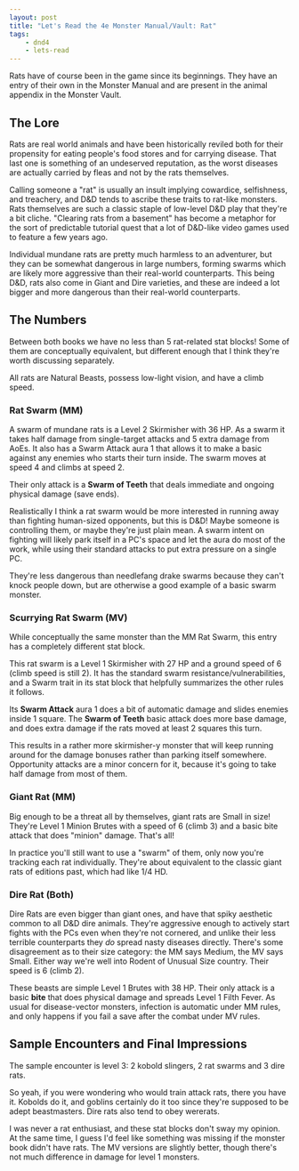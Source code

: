```yaml
---
layout: post
title: "Let's Read the 4e Monster Manual/Vault: Rat"
tags:
    - dnd4
    - lets-read
---
```


Rats have of course been in the game since its beginnings. They have an entry of
their own in the Monster Manual and are present in the animal appendix in the
Monster Vault.

## The Lore

Rats are real world animals and have been historically reviled both for their
propensity for eating people's food stores and for carrying disease. That last
one is something of an undeserved reputation, as the worst diseases are actually
carried by fleas and not by the rats themselves.

Calling someone a "rat" is usually an insult implying cowardice, selfishness,
and treachery, and D&D tends to ascribe these traits to rat-like
monsters. Rats themselves are such a classic staple of low-level D&D play that
they're a bit cliche. "Clearing rats from a basement" has become a metaphor for
the sort of predictable tutorial quest that a lot of D&D-like video games used
to feature a few years ago.

Individual mundane rats are pretty much harmless to an adventurer, but they can
be somewhat dangerous in large numbers, forming swarms which are likely more
aggressive than their real-world counterparts. This being D&D, rats also come in
Giant and Dire varieties, and these are indeed a lot bigger and more dangerous
than their real-world counterparts.

## The Numbers

Between both books we have no less than 5 rat-related stat blocks! Some of them
are conceptually equivalent, but different enough that I think they're worth
discussing separately.

All rats are Natural Beasts, possess low-light vision, and have a climb speed.

### Rat Swarm (MM)

A swarm of mundane rats is a Level 2 Skirmisher with 36 HP. As a swarm it takes
half damage from single-target attacks and 5 extra damage from AoEs. It also has
a Swarm Attack aura 1 that allows it to make a basic against any enemies who
starts their turn inside. The swarm moves at speed 4 and climbs at speed 2.

Their only attack is a **Swarm of Teeth** that deals immediate and ongoing
physical damage (save ends).

Realistically I think a rat swarm would be more interested in running away than
fighting human-sized opponents, but this is D&D! Maybe someone is controlling
them, or maybe they're just plain mean. A swarm intent on fighting will likely
park itself in a PC's space and let the aura do most of the work, while using
their standard attacks to put extra pressure on a single PC.

They're less dangerous than needlefang drake swarms because they can't knock
people down, but are otherwise a good example of a basic swarm monster.

### Scurrying Rat Swarm (MV)

While conceptually the same monster than the MM Rat Swarm, this entry has a
completely different stat block.

This rat swarm is a Level 1 Skirmisher with 27 HP and a ground speed of 6 (climb
speed is still 2). It has the standard swarm resistance/vulnerabilities, and a
Swarm trait in its stat block that helpfully summarizes the other rules it
follows.

Its **Swarm Attack** aura 1 does a bit of automatic damage and slides enemies
inside 1 square. The **Swarm of Teeth** basic attack does more base damage, and
does extra damage if the rats moved at least 2 squares this turn.

This results in a rather more skirmisher-y monster that will keep running around
for the damage bonuses rather than parking itself somewhere. Opportunity attacks
are a minor concern for it, because it's going to take half damage from most of
them.

### Giant Rat (MM)

Big enough to be a threat all by themselves, giant rats are Small in size!
They're Level 1 Minion Brutes with a speed of 6 (climb 3) and a basic bite
attack that does "minion" damage. That's all!

In practice you'll still want to use a "swarm" of them, only now you're tracking
each rat individually. They're about equivalent to the classic giant rats of
editions past, which had like 1/4 HD.

### Dire Rat (Both)

Dire Rats are even bigger than giant ones, and have that spiky aesthetic common
to all D&D dire animals. They're aggressive enough to actively start fights with
the PCs even when they're not cornered, and unlike their less terrible
counterparts they _do_ spread nasty diseases directly. There's some disagreement
as to their size category: the MM says Medium, the MV says Small. Either way
we're well into Rodent of Unusual Size country. Their speed is 6 (climb 2).

These beasts are simple Level 1 Brutes with 38 HP. Their only attack is a basic
**bite** that does physical damage and spreads Level 1 Filth Fever. As usual for
disease-vector monsters, infection is automatic under MM rules, and only happens
if you fail a save after the combat under MV rules.

## Sample Encounters and Final Impressions

The sample encounter is level 3: 2 kobold slingers, 2 rat swarms and 3 dire
rats.

So yeah, if you were wondering who would train attack rats, there you have
it. Kobolds do it, and goblins certainly do it too since they're supposed to be
adept beastmasters. Dire rats also tend to obey wererats.

I was never a rat enthusiast, and these stat blocks don't sway my opinion. At
the same time, I guess I'd feel like something was missing if the monster book
didn't have rats. The MV versions are slightly better, though there's not much
difference in damage for level 1 monsters.
